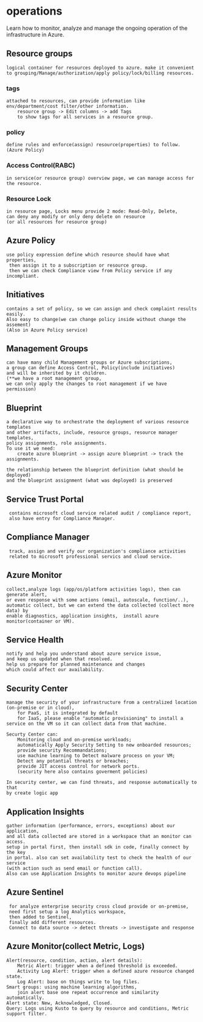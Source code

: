 # operations
Learn how to monitor, analyze and manage the ongoing operation of the infrastructure in Azure.

## Resource groups
	logical container for resources deployed to azure. make it convenient to grouping/Manage/authorization/apply policy/lock/billing resources.

### tags
	attached to resources, can provide information like env/department/cost filter/other information. 
		resource group -> Edit columns -> add Tags 
		to show tags for all services in a resource group.

### policy
	define rules and enforce(assign) resource(properties) to follow. (Azure Policy)

### Access Control(RABC)
	in service(or resource group) overview page, we can manage access for the resource.
	
### Resource Lock
	in resource page, Locks menu provide 2 mode: Read-Only, Delete, 
	can deny any modify or only deny delete on resource 
	(or all resources for resource group)
	
## Azure Policy
 	use policy expression define which resource should have what properties, 
	 then assign it to a subscription or resource group. 
	 then we can check Compliance view from Policy service if any incompliant.
	
## Initiatives
	contains a set of policy, so we can assign and check complaint results easily.
	Also easy to change(we can change policy inside without change the assement) 
	(Also in Azure Policy service)
	
## Management Groups
	can have many child Management groups or Azure subscriptions, 
	a group can define Access Control, Policy(include initiatives) 
	and will be inherited by it children. 
	(**we have a root management group, 
	we can only apply the changes to root management if we have permission)
	
## Blueprint
	a declarative way to orchestrate the deployment of various resource templates 
	and other artifacts, include, resource groups, resource manager templates, 
	policy assignments, role assignments. 
	To use it we need: 
		create azure blueprint -> assign azure blueprint -> track the assignments.

	the relationship between the blueprint definition (what should be deployed) 
	and the blueprint assignment (what was deployed) is preserved
	
## Service Trust Portal
	 contains microsoft cloud service related audit / compliance report, 
	 also have entry for Compliance Manager.

## Compliance Manager
	 track, assign and verify our organization's compliance activities 
	 related to microsoft professional servics and cloud service.
	
## Azure Monitor
	collect,analyze logs (app/os/platform activities logs), then can generate alert, 
	or even response with some actions (email, autoscale, function/..), 
	automatic collect, but we can extend the data collected (collect more data) by 
	enable diagnostics, application insights,  install azure monitor(container or VM).
	
## Service Health
	notify and help you understand about azure service issue, 
	and keep us updated when that resolved. 
	help us prepare for planned maintenance and changes 
	which could affect our availability.
	
## Security Center
	manage the security of your infrastructure from a centralized location 
	(on-premise or in cloud), 
		for PaaS, it is integrated by default
		for IaaS, please enable "automatic provisioning" to install a service on the VM so it can collect data from that machine.
	
	Securty Center can:
		Monitoring cloud and on-premise workloads;
		automatically Apply Security Setting to new onboarded resources;
		provide security Recommandations;
		use machine learning to Detect malware process on your VM;
		Detect any potantial threats or breaches;
		provide JIT access control for network ports.
		(security here also contains goverment policies)
	
	In security center, we can find threats, and response automatically to that 
	by create logic app
	
## Application Insights
	gather information (performance, errors, exceptions) about our application, 
	and all data collected are stored in a workspace that an monitor can access. 
	setup in portal first, then install sdk in code, finally connect by the key 
	in portal. also can set availability test to check the health of our service
	(with action such as send email or function call). 
	Also can use Application Insights to monitor azure devops pipeline
	
## Azure Sentinel
	 for analyze enterprise security cross cloud provide or on-premise, 
	 need first setup a log Analytics workspace, 
	 then added to Sentinel, 
	 finally add different resources.
	 Connect to data source -> detect threats -> investigate and response
	
## Azure Monitor(collect Metric, Logs)
	Alert(resource, condition, action, alert details):
		Metric Alert: trigger when a defined threshold is exceeded.
		Activity Log Alert: trigger when a defined azure resource changed state.
		Log Alert: base on things write to log files.
	Smart groups: using machine learning algorithms, 
		join alert base one repeat occurrence and similarity automatically.
	Alert state: New, Acknowledged, Closed.
	Query: Logs using Kusto to query by resource and conditions, Metric support filter.
